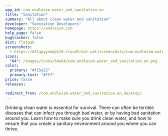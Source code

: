 ```yaml
---
app_id: com.endlessm.water_and_sanitation.en
title: "Sanitation"
summary: "All about clean water and sanitation"
developer: "Sanitation Developers"
homepage: https://endlessm.com
help_page: false
bugtracker: false
dist: flatpak
screenshots:
  - https://d3lapyynmdp1i9.cloudfront.net/screenshots/com.endlessm.water_and_sanitation.en/C/com.endlessm.water_and_sanitation.en-screenshot1.jpg
icons:
  "64": /images/icons/64x64/com.endlessm.water_and_sanitation.en.png
color:
  primary: "#f15a22"
  primary-text: "#fff"
price: false
releases:

redirect_from: /com.endlessm.water_and_sanitation.en.desktop/
---
```


<p>Drinking clean water is essential for survival. There can often be terrible diseases that can infect you through bad water, or by having bad sanitation around you. Learn how to make sure you drink clean water, and how to ensure that you create a sanitary environment around you where you can thrive.</p>